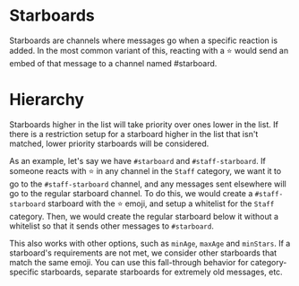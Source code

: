 # Starboards

Starboards are channels where messages go when a specific reaction is added. In the most common variant of this, reacting with a ⭐ would send an embed of that message to a channel named #starboard.

# Hierarchy

Starboards higher in the list will take priority over ones lower in the list. If there is a restriction setup for a starboard higher in the list that isn't matched, lower priority starboards will be considered.

As an example, let's say we have `#starboard` and `#staff-starboard`. If someone reacts with ⭐ in any channel in the `Staff` category, we want it to go to the `#staff-starboard` channel, and any messages sent elsewhere will go to the regular starboard channel. To do this, we would create a `#staff-starboard` starboard with the ⭐ emoji, and setup a whitelist for the `Staff` category. Then, we would create the regular starboard below it without a whitelist so that it sends other messages to `#starboard`.

This also works with other options, such as `minAge`, `maxAge` and `minStars`. If a starboard's requirements are not met, we consider other starboards that match the same emoji. You can use this fall-through behavior for category-specific starboards, separate starboards for extremely old messages, etc.
